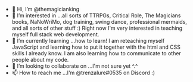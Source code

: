 - 👋  Hi, I’m @themagicianking
- 👀  I’m interested in ...all sorts of TTRPGs, Critical Role, The Magicians books, NaNoWriMo, dog training, swing dance, professional mermaids, and all sorts of other stuff :) Right now I'm very interested in teaching myself full stack web development.
- 🌱 I’m currently learning ...how to learn! I am reteaching myself JavaScript and learning how to put it together with the html and CSS skills I already know. I am also learning how to communicate to other people about my code.
- 💞️ I’m looking to collaborate on ...I'm not sure yet ^.^
- 📫 How to reach me ...I'm @trenzalure#0535 on Discord :)

<!---
themagicianking/themagicianking is a ✨ special ✨ repository because its `README.md` (this file) appears on your GitHub profile.
You can click the Preview link to take a look at your changes.
--->
